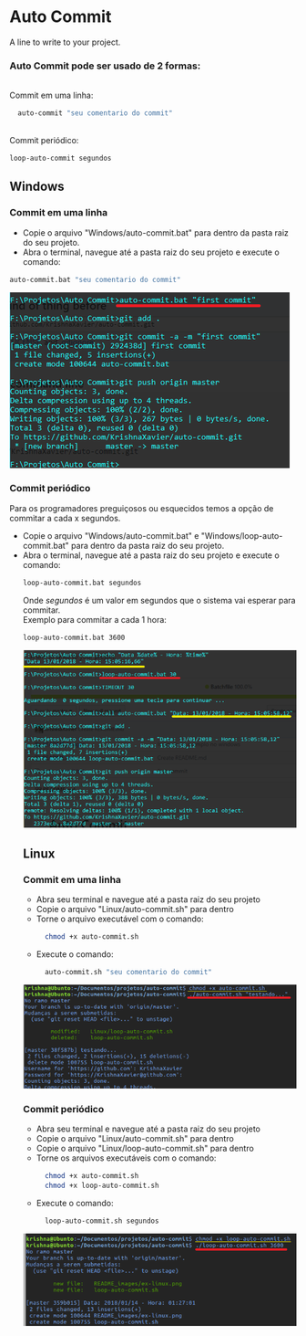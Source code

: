 # Auto Commit
A line to write to your project.

<h3>Auto Commit pode ser usado de 2 formas: </h3>

<br/>Commit em uma linha: 
``` bash 
  auto-commit "seu comentario do commit" 
 ```
 
<br/>Commit periódico: 
``` bash 
loop-auto-commit segundos
```

## Windows

### Commit em uma linha

<ul>  
  <li>Copie o arquivo "Windows/auto-commit.bat" para dentro da pasta raiz do seu projeto.</li>
  <li>Abra o terminal, navegue até a pasta raiz do seu projeto e execute o comando:</li>
</ul>

``` bash
auto-commit.bat "seu comentario do commit"
```

<img src="README_images/ex-windows.png" />

### Commit periódico

Para os programadores preguiçosos ou esquecidos temos a opção de commitar a cada x segundos.
<ul>
  <li>Copie o arquivo "Windows/auto-commit.bat" e "Windows/loop-auto-commit.bat" para dentro da pasta raiz do seu projeto.</li>
  <li>Abra o terminal, navegue até a pasta raiz do seu projeto e execute o comando:</li>
</u>

``` bash
loop-auto-commit.bat segundos
```

Onde <i>segundos</i> é um valor em segundos que o sistema vai esperar para commitar.<br>
Exemplo para commitar a cada 1 hora:

``` bash
loop-auto-commit.bat 3600
```

<img src="README_images/ex-windows-loop.png" />

## Linux

### Commit em uma linha

<ul>
  <li>Abra seu terminal e navegue até a pasta raiz do seu projeto</li>
  <li>Copie o arquivo "Linux/auto-commit.sh" para dentro</li>
  <li>Torne o arquivo executável com o comando:</li>  
  
  ``` bash
    chmod +x auto-commit.sh
  ```
   <li>Execute o comando:</li>
  
  ``` bash
    auto-commit.sh "seu comentario do commit"
  ```
</ul>

<img src="README_images/ex-linux.png" />

### Commit periódico

<ul>
  <li>Abra seu terminal e navegue até a pasta raiz do seu projeto</li>
  <li>Copie o arquivo "Linux/auto-commit.sh" para dentro</li>
  <li>Copie o arquivo "Linux/loop-auto-commit.sh" para dentro</li>
  <li>Torne os arquivos executáveis com o comando:</li>
  
  ``` bash
    chmod +x auto-commit.sh
    chmod +x loop-auto-commit.sh
  ```
   <li>Execute o comando:</li>
  
  ``` bash
    loop-auto-commit.sh segundos
  ```
</ul>

<img src="README_images/ex-linux-loop.png" />

